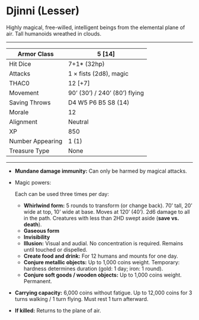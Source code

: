 # Djinni (Lesser)

Highly magical, free-willed, intelligent beings from the elemental plane of air. Tall humanoids wreathed in clouds.

------

| Armor Class     | 5 [14]                        |
| ---------------- | ----------------------------- |
| Hit Dice         | 7+1* (32hp)                   |
| Attacks          | 1 × fists (2d8), magic        |
| THAC0            | 12 [+7]                       |
| Movement         | 90’ (30’) / 240’ (80’) flying |
| Saving Throws    | D4 W5 P6 B5 S8 (14)           |
| Morale           | 12                            |
| Alignment        | Neutral                       |
| XP               | 850                           |
| Number Appearing | 1 (1)                         |
| Treasure Type    | None                          |

------

- **Mundane damage immunity:** Can only be harmed by magical attacks.

- Magic powers:

   

  Each can be used three times per day:

  - **Whirlwind form:** 5 rounds to transform (or change back). 70’ tall, 20’ wide at top, 10’ wide at base. Moves at 120’ (40’). 2d6 damage to all in the path. Creatures with less than 2HD swept aside (**save vs. death**).
  - **Gaseous form**
  - **Invisibility**
  - **Illusion:** Visual and audial. No concentration is required. Remains until touched or dispelled.
  - **Create food and drink:** For 12 humans and mounts for one day.
  - **Conjure metallic objects:** Up to 1,000 coins weight. Temporary: hardness determines duration (gold: 1 day; iron: 1 round).
  - **Conjure soft goods / wooden objects:** Up to 1,000 coins weight. Permanent.

- **Carrying capacity:** 6,000 coins without fatigue. Up to 12,000 coins for 3 turns walking / 1 turn flying. Must rest 1 turn afterward.

- **If killed:** Returns to the plane of air.